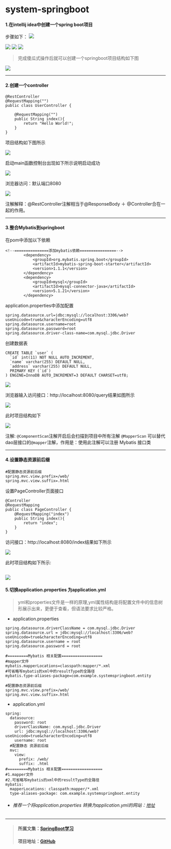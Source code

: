 # system-springboot
#### 1.在intellij idea中创建一个spring boot项目
步骤如下：
![](http://upload-images.jianshu.io/upload_images/1616232-b9e255d6ddcf38f8.png?imageMogr2/auto-orient/strip%7CimageView2/2/w/1240)

![](http://upload-images.jianshu.io/upload_images/1616232-7e6d2975b5584f60.png?imageMogr2/auto-orient/strip%7CimageView2/2/w/1240)
![](http://upload-images.jianshu.io/upload_images/1616232-b55ffebfde91dfbb.png?imageMogr2/auto-orient/strip%7CimageView2/2/w/1240)
![](http://upload-images.jianshu.io/upload_images/1616232-36bcd685b3e5d061.png?imageMogr2/auto-orient/strip%7CimageView2/2/w/1240)
>完成傻瓜式操作后就可以创建一个springboot项目结构如下图

![](http://upload-images.jianshu.io/upload_images/1616232-ee39ebe0b4b31e2c.png?imageMogr2/auto-orient/strip%7CimageView2/2/w/1240)

---
#### 2.创建一个controller
```
@RestController
@RequestMapping("")
public class UserController {

    @RequestMapping("")
    public String index(){
        return "Hello World!";
    }
}
```
项目结构如下图所示

![](http://upload-images.jianshu.io/upload_images/1616232-cb851cc29286031b.png?imageMogr2/auto-orient/strip%7CimageView2/2/w/1240)

启动main函数控制台出现如下所示说明启动成功

![](http://upload-images.jianshu.io/upload_images/1616232-64d48967e9316b46.png?imageMogr2/auto-orient/strip%7CimageView2/2/w/1240)

浏览器访问：默认端口8080

![](http://upload-images.jianshu.io/upload_images/1616232-e8d455fc04e5ce03.png?imageMogr2/auto-orient/strip%7CimageView2/2/w/1240)

注解解释：@RestController注解相当于@ResponseBody ＋ @Controller合在一起的作用。

---
#### 3.整合Mybatis到springboot
在pom中添加以下依赖
```
<!--===============添加mybatis依赖================-->
		<dependency>
			<groupId>org.mybatis.spring.boot</groupId>
			<artifactId>mybatis-spring-boot-starter</artifactId>
			<version>1.1.1</version>
		</dependency>
		<dependency>
			<groupId>mysql</groupId>
			<artifactId>mysql-connector-java</artifactId>
			<version>5.1.21</version>
		</dependency>
```
application.properties中添加配置
```
spring.datasource.url=jdbc:mysql://localhost:3306/web?useUnicode=true&characterEncoding=utf8
spring.datasource.username=root
spring.datasource.password=root
spring.datasource.driver-class-name=com.mysql.jdbc.Driver
```
创建数据表
```
CREATE TABLE `user` (
  `id` int(11) NOT NULL AUTO_INCREMENT,
  `name` varchar(255) DEFAULT NULL,
  `address` varchar(255) DEFAULT NULL,
  PRIMARY KEY (`id`)
) ENGINE=InnoDB AUTO_INCREMENT=3 DEFAULT CHARSET=utf8;
```
![](http://upload-images.jianshu.io/upload_images/1616232-152c2ca5c459416a.png?imageMogr2/auto-orient/strip%7CimageView2/2/w/1240)

浏览器输入访问接口：http://localhost:8080/query结果如图所示

![](http://upload-images.jianshu.io/upload_images/1616232-83b477c7b3b5d0ce.png?imageMogr2/auto-orient/strip%7CimageView2/2/w/1240)

此时项目结构如下

![](http://upload-images.jianshu.io/upload_images/1616232-43258b8c2a58e919.png?imageMogr2/auto-orient/strip%7CimageView2/2/w/1240)

注解:
`@ComponentScan`注解开启后会扫描到项目中所有注解
`@MapperScan` 可以替代dao层接口的`@mapper`注解，作用是：使用此注解可以注册 Mybatis 接口类

---
#### 4.设置静态资源前后缀
```
#配置静态资源前后缀
spring.mvc.view.prefix=/web/
spring.mvc.view.suffix=.html
```
设置PageController页面接口
```
@Controller
@RequestMapping
public class PageController {
    @RequestMapping("index")
    public String index(){
        return "index";
    }
}
```
访问接口：http://localhost:8080/index结果如下所示

  ![](http://upload-images.jianshu.io/upload_images/1616232-4e3fe31047d79357.png?imageMogr2/auto-orient/strip%7CimageView2/2/w/1240)

此时项目结构如下所示:

![](http://upload-images.jianshu.io/upload_images/1616232-4d589aded6888412.png?imageMogr2/auto-orient/strip%7CimageView2/2/w/1240)
---
#### 5.切换application.properties 为application.yml
>yml和properties文件是一样的原理,yml属性结构是将配置文件中的信息树形展示出来，更便于查看，但语法要求比较严格。

- application.properties
```
spring.datasource.driverClassName = com.mysql.jdbc.Driver
spring.datasource.url = jdbc:mysql://localhost:3306/web?useUnicode=true&characterEncoding=utf8
spring.datasource.username = root
spring.datasource.password = root

#=========Mybatis 相关配置==================
#mapper文件
mybatis.mapperLocations=classpath:mapper/*.xml
#可省略写mybatis的xml中的resultType的全路径
mybatis.type-aliases-package=com.example.systemspringboot.entity

#配置静态资源前后缀
spring.mvc.view.prefix=/web/
spring.mvc.view.suffix=.html
```
- application.yml
```
spring:
  datasource:
    password: root
    driverClassName: com.mysql.jdbc.Driver
    url: jdbc:mysql://localhost:3306/web?useUnicode=true&characterEncoding=utf8
    username: root
  #配置静态 资源前后缀
  mvc:
    view:
      prefix: /web/
      suffix: .html
#=========Mybatis 相关配置==================
#1.mapper文件
#2.可省略写mybatis的xml中的resultType的全路径
mybatis:
  mapperLocations: classpath:mapper/*.xml
  type-aliases-package: com.example.systemspringboot.entity
```
- ###### 推荐一个将application.properties 转换为application.yml的网站：[地址](https://www.bejson.com/devtools/properties2yaml/)
---
>#### 所属文集：[SpringBoot学习](https://www.jianshu.com/nb/17480353)
>#### 项目地址：[GitHub](https://github.com/821453366/system-springboot)

